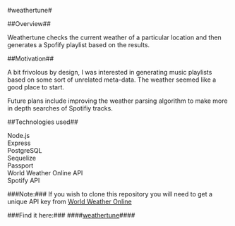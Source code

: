 #weathertune#

##Overview##


Weathertune checks the current weather of a particular location and then generates a Spofify playlist based on the results.


##Motivation##


A bit frivolous by design, I was interested in generating music playlists based on some sort of unrelated meta-data.  The weather seemed like a good place to start.

Future plans include improving the weather parsing algorithm to make more in depth searches of Spotifiy tracks.

##Technologies used##


Node.js  
Express  
PostgreSQL  
Sequelize  
Passport  
World Weather Online API  
Spotify API  

###Note:###
If you wish to clone this repository you will need to get a unique API key from [World Weather Online](http://www.worldweatheronline.com/ "Title")

###Find it here:###
####[weathertune](http://weathertune.herokuapp.com/ "Title")####